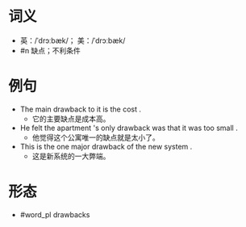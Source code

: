 # 词义
- 英：/ˈdrɔːbæk/； 美：/ˈdrɔːbæk/
- #n 缺点；不利条件
# 例句
- The main drawback to it is the cost .
	- 它的主要缺点是成本高。
- He felt the apartment 's only drawback was that it was too small .
	- 他觉得这个公寓唯一的缺点就是太小了。
- This is the one major drawback of the new system .
	- 这是新系统的一大弊端。
# 形态
- #word_pl drawbacks
